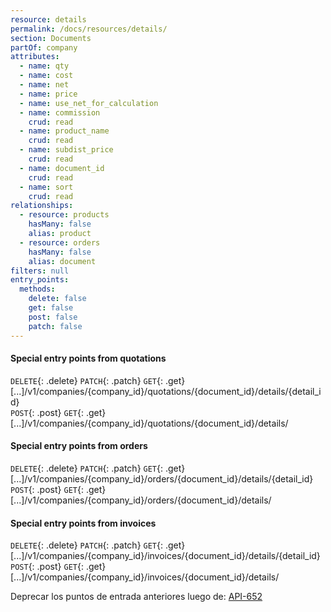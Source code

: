 ```yaml
---
resource: details
permalink: /docs/resources/details/
section: Documents
partOf: company
attributes:
  - name: qty
  - name: cost
  - name: net
  - name: price
  - name: use_net_for_calculation
  - name: commission
    crud: read
  - name: product_name
    crud: read
  - name: subdist_price
    crud: read
  - name: document_id
    crud: read
  - name: sort
    crud: read
relationships:
  - resource: products
    hasMany: false
    alias: product
  - resource: orders
    hasMany: false
    alias: document
filters: null
entry_points:
  methods:
    delete: false
    get: false
    post: false
    patch: false
---
```


#### Special entry points from quotations

`DELETE`{: .delete} `PATCH`{: .patch} `GET`{: .get} [...]/v1/companies/{company_id}/quotations/{document_id}/details/{detail_id}  
`POST`{: .post} `GET`{: .get} [...]/v1/companies/{company_id}/quotations/{document_id}/details/
#### Special entry points from orders

`DELETE`{: .delete} `PATCH`{: .patch} `GET`{: .get} [...]/v1/companies/{company_id}/orders/{document_id}/details/{detail_id}  
`POST`{: .post} `GET`{: .get} [...]/v1/companies/{company_id}/orders/{document_id}/details/
#### Special entry points from invoices

`DELETE`{: .delete} `PATCH`{: .patch} `GET`{: .get} [...]/v1/companies/{company_id}/invoices/{document_id}/details/{detail_id}  
`POST`{: .post} `GET`{: .get} [...]/v1/companies/{company_id}/invoices/{document_id}/details/

Deprecar los puntos de entrada anteriores luego de:
[API-652](https://reyesoft.atlassian.net/browse/API-652)
